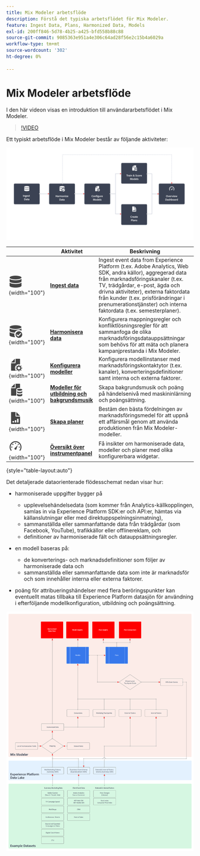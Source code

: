 ```yaml
---
title: Mix Modeler arbetsflöde
description: Förstå det typiska arbetsflödet för Mix Modeler.
feature: Ingest Data, Plans, Harmonized Data, Models
exl-id: 200ff846-5d78-4b25-a425-bfd558b88c88
source-git-commit: 9085363e951a4e306c64ad28f56e2c15b4a6029a
workflow-type: tm+mt
source-wordcount: '302'
ht-degree: 0%

---
```


# Mix Modeler arbetsflöde

I den här videon visas en introduktion till användararbetsflödet i Mix Modeler.

>[!VIDEO](https://video.tv.adobe.com/v/3424854/?learn=on)


Ett typiskt arbetsflöde i Mix Modeler består av följande aktiviteter:

![Alt-text](/help/assets//ApplicationWorkflow.svg)

|  | Aktivitet | Beskrivning |
|---|---|---|
| ![Data](/help/assets//icons/Data.svg){width="100"} | [**Ingest data**](../ingest-data/overview.md) | Ingest event data from Experience Platform (t.ex. Adobe Analytics, Web SDK, andra källor), aggregerad data från marknadsföringskanaler (t.ex. TV, trädgårdar, e-post, ägda och drivna aktiviteter), externa faktordata från kunder (t.ex. prisförändringar i prenumerationstjänster) och interna faktordata (t.ex. semesterplaner). |
| ![DataCheck](/help/assets//icons/DataCheck.svg){width="100"} | [**Harmonisera data**](../harmonize-data/overview.md) | Konfigurera mappningsregler och konfliktlösningsregler för att sammanfoga de olika marknadsföringsdatauppsättningar som behövs för att mäta och planera kampanjprestanda i Mix Modeler. |
| ![FileConfig](/help/assets//icons/FileGear.svg){width="100"} | [**Konfigurera modeller**](../models/create.md) | Konfigurera modellinstanser med marknadsföringskontaktytor (t.ex. kanaler), konverteringsdefinitioner samt interna och externa faktorer. |
| ![FileData](/help/assets//icons/FileData.svg){width="100"} | [**Modeller för utbildning och bakgrundsmusik**](../models/overview.md) | Skapa bakgrundsmusik och poäng på händelsenivå med maskininlärning och poängsättning. |
| ![FileChart](/help/assets//icons/FileChart.svg){width="100"} | [**Skapa planer**](../plans/overview.md) | Bestäm den bästa fördelningen av marknadsföringsmedel för att uppnå ett affärsmål genom att använda produktionen från Mix Modeler-modeller. |
| ![Instrumentpanel](/help/assets//icons/Dashboard.svg){width="100"} | [**Översikt över instrumentpanel**](../dashboard/overview.md) | Få insikter om harmoniserade data, modeller och planer med olika konfigurerbara widgetar. |

{style="table-layout:auto"}

Det detaljerade dataorienterade flödesschemat nedan visar hur:

* harmoniserade uppgifter bygger på

   * upplevelsehändelsedata (som kommer från Analytics-källkopplingen, samlas in via Experience Platform SDK:er och API:er, hämtas via källanslutningar eller med direktuppspelningsinmatning),
   * sammanställda eller sammanfattande data från trädgårdar (som Facebook, YouTube), trafikkällor eller offlinereklam, och
   * definitioner av harmoniserade fält och datauppsättningsregler.

* en modell baseras på:

   * de konverterings- och marknadsdefinitioner som följer av harmoniserade data och
   * sammanställda eller sammanfattande data som inte är marknadsför och som innehåller interna eller externa faktorer.

* poäng för attribueringshändelser med flera beröringspunkter kan eventuellt matas tillbaka till Experience Platform datasjön för användning i efterföljande modellkonfiguration, utbildning och poängsättning.

![Omfattande arbetsflöde](/help/assets//comprehensive-workflow.svg)
